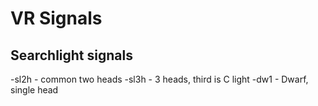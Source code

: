 # VR Signals
## Searchlight signals
-sl2h - common two heads
-sl3h - 3 heads, third is C light
-dw1  - Dwarf, single head

